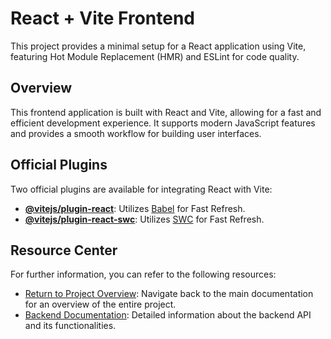 # React + Vite Frontend

This project provides a minimal setup for a React application using Vite, featuring Hot Module Replacement (HMR) and ESLint for code quality.

## Overview

This frontend application is built with React and Vite, allowing for a fast and efficient development experience. It supports modern JavaScript features and provides a smooth workflow for building user interfaces.

## Official Plugins

Two official plugins are available for integrating React with Vite:

- **[@vitejs/plugin-react](https://github.com/vitejs/vite-plugin-react/blob/main/packages/plugin-react/README.md)**: Utilizes [Babel](https://babeljs.io/) for Fast Refresh.
- **[@vitejs/plugin-react-swc](https://github.com/vitejs/vite-plugin-react-swc)**: Utilizes [SWC](https://swc.rs/) for Fast Refresh.

## Resource Center

For further information, you can refer to the following resources:

- [Return to Project Overview](../README.md): Navigate back to the main documentation for an overview of the entire project.
- [Backend Documentation](../backend/README.md): Detailed information about the backend API and its functionalities.